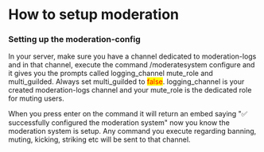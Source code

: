 # How to setup moderation

### Setting up the moderation-config

In your server, make sure you have a channel dedicated to moderation-logs and in that channel, execute the command /moderatesystem configure and it gives you the prompts called logging\_channel mute\_role and multi\_guilded. Always set multi\_guilded to <mark style="color:red;">false</mark>. logging\_channel is your created moderation-logs channel and your mute\_role is the dedicated role for muting users.

When you press enter on the command it will return an embed saying "✅ successfully configured the moderation system" now you know the moderation system is setup. Any command you execute regarding banning, muting, kicking, striking etc will be sent to that channel.
